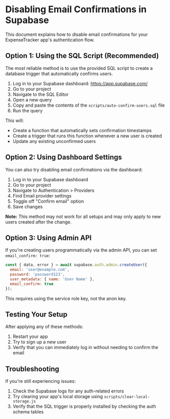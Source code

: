# Disabling Email Confirmations in Supabase

This document explains how to disable email confirmations for your ExpenseTracker app's authentication flow.

## Option 1: Using the SQL Script (Recommended)

The most reliable method is to use the provided SQL script to create a database trigger that automatically confirms users.

1. Log in to your Supabase dashboard: https://app.supabase.com/
2. Go to your project
3. Navigate to the SQL Editor
4. Open a new query
5. Copy and paste the contents of the `scripts/auto-confirm-users.sql` file
6. Run the query

This will:
- Create a function that automatically sets confirmation timestamps
- Create a trigger that runs this function whenever a new user is created
- Update any existing unconfirmed users

## Option 2: Using Dashboard Settings

You can also try disabling email confirmations via the dashboard:

1. Log in to your Supabase dashboard
2. Go to your project
3. Navigate to Authentication > Providers
4. Find Email provider settings
5. Toggle off "Confirm email" option
6. Save changes

**Note:** This method may not work for all setups and may only apply to new users created after the change.

## Option 3: Using Admin API

If you're creating users programmatically via the admin API, you can set `email_confirm: true`:

```javascript
const { data, error } = await supabase.auth.admin.createUser({
  email: 'user@example.com',
  password: 'password123',
  user_metadata: { name: 'User Name' },
  email_confirm: true
});
```

This requires using the service role key, not the anon key.

## Testing Your Setup

After applying any of these methods:

1. Restart your app
2. Try to sign up a new user
3. Verify that you can immediately log in without needing to confirm the email

## Troubleshooting

If you're still experiencing issues:

1. Check the Supabase logs for any auth-related errors
2. Try clearing your app's local storage using `scripts/clear-local-storage.js`
3. Verify that the SQL trigger is properly installed by checking the auth schema tables 
